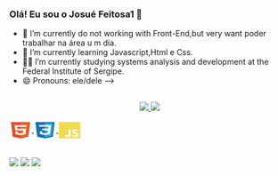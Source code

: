 ### Olá! Eu sou o Josué Feitosa1 👋

- 🔭 I’m currently do not working with Front-End,but very want  poder trabalhar na área u m dia. 
- 🌱 I’m currently learning Javascript,Html e Css.
- 👨‍🎓 I’m currently studying systems analysis and development at the Federal Institute of Sergipe.
- 😄 Pronouns: ele/dele
-->
##
<div align="center">
  <a href="https://github.com/joshtestes">
  <img height="180em" src="https://github-readme-stats.vercel.app/api?username=joshtestes&show_icons=true&theme=dark&include_all_commits=true&count_private=true"/>
  <img height="150em" src="https://github-readme-stats.vercel.app/api/top-langs/?username=joshtestes&layout=compact&langs_count=7&theme=dark"/>
</div>
  
  <div style="display: inline_block"><br>
    <img align="center" alt="Josh-HTML" height="30" width="40" src="https://raw.githubusercontent.com/devicons/devicon/master/icons/html5/html5-original.svg">
    <img align="center" alt="Josh-CSS" height="30" width="40" src="https://raw.githubusercontent.com/devicons/devicon/master/icons/css3/css3-original.svg">
    <img align="center" alt="Josh-Js" height="30" width="40" src="https://raw.githubusercontent.com/devicons/devicon/master/icons/javascript/javascript-plain.svg">
</div>
  <br><br>
<div> 
  <a href="https://instagram.com/josuehsfeitosa" target="_blank"><img src="https://img.shields.io/badge/-Instagram-%23E4405F?style=for-the-badge&logo=instagram&logoColor=white" target="_blank"></a>
<a href = "mailto:contatojosuehsfeitosa@gmail.com"><img src="https://img.shields.io/badge/-Gmail-%23333?style=for-the-badge&logo=gmail&logoColor=white" target="_blank"></a>
  <a href="https://www.linkedin.com/in/josuefeitosadev/" target="_blank"><img src="https://img.shields.io/badge/-LinkedIn-%230077B5?style=for-the-badge&logo=linkedin&logoColor=white" target="_blank"></a> 
